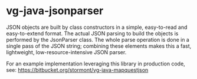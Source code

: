 vg-java-jsonparser
==================

JSON objects are built by class constructors in a simple, easy-to-read and easy-to-extend format. The actual JSON parsing to build the objects is performed by the JsonParser class. The whole parse operation is done in a single pass of the JSON string; combining these elements makes this a fast, lightweight, low-resource-intensive JSON parser.

For an example implementation leveraging this library in production code, see: https://bitbucket.org/stormont/vg-java-mapquestjson